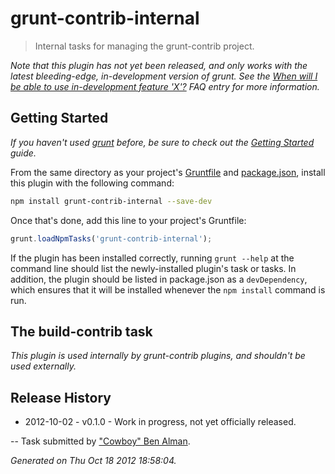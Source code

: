 # grunt-contrib-internal

> Internal tasks for managing the grunt-contrib project.

_Note that this plugin has not yet been released, and only works with the latest bleeding-edge, in-development version of grunt. See the [When will I be able to use in-development feature 'X'?](https://github.com/gruntjs/grunt/blob/devel/docs/faq.md#when-will-i-be-able-to-use-in-development-feature-x) FAQ entry for more information._

## Getting Started
_If you haven't used [grunt][] before, be sure to check out the [Getting Started][] guide._

From the same directory as your project's [Gruntfile][Getting Started] and [package.json][], install this plugin with the following command:

```bash
npm install grunt-contrib-internal --save-dev
```

Once that's done, add this line to your project's Gruntfile:

```js
grunt.loadNpmTasks('grunt-contrib-internal');
```

If the plugin has been installed correctly, running `grunt --help` at the command line should list the newly-installed plugin's task or tasks. In addition, the plugin should be listed in package.json as a `devDependency`, which ensures that it will be installed whenever the `npm install` command is run.

[grunt]: http://gruntjs.com/
[Getting Started]: https://github.com/gruntjs/grunt/blob/devel/docs/getting_started.md
[package.json]: https://npmjs.org/doc/json.html


## The build-contrib task

_This plugin is used internally by grunt-contrib plugins, and shouldn't be used externally._




## Release History

 * 2012-10-02 - v0.1.0 - Work in progress, not yet officially released.

--
Task submitted by <a href="http://benalman.com/">"Cowboy" Ben Alman</a>.

*Generated on Thu Oct 18 2012 18:58:04.*
